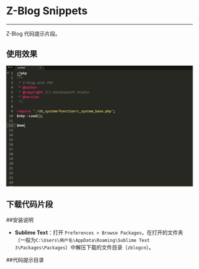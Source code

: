 # Z-Blog Snippets
---

Z-Blog 代码提示片段。

## 使用效果
![image](files/demo-sublime.gif)

## 下载代码片段

##安装说明
- **Sublime Text**：打开 `Preferences > Browse Packages`，在打开的文件夹（一般为`C:\Users\用户名\AppData\Roaming\Sublime Text 3\Packages\Packages`）中解压下载的文件目录（`zblogcn`）。


##代码提示目录
